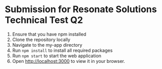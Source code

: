 # Submission for Resonate Solutions Technical Test Q2 

1. Ensure that you have npm installed 
2. Clone the repository locally 
3. Navigate to the my-app directory
4. Run `npm install` to install all required packages 
5. Run `npm start` to start the web application 
6. Open [http://localhost:3000](http://localhost:3000) to view it in your browser.